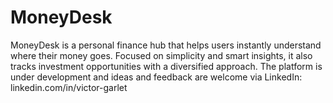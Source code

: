 # MoneyDesk
MoneyDesk is a personal finance hub that helps users instantly understand where their money goes. Focused on simplicity and smart insights, it also tracks investment opportunities with a diversified approach. The platform is under development and ideas and feedback are welcome via LinkedIn: linkedin.com/in/victor-garlet
